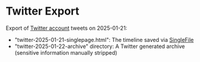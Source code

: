 # Twitter Export

Export of [Twitter account](https://twitter.com/QuodLibetApp) tweets on 2025-01-21:

* "twitter-2025-01-21-singlepage.html": The timeline saved via [SingleFile](https://github.com/gildas-lormeau/SingleFile)
* "twitter-2025-01-22-archive" directory: A Twitter generated archive (sensitive information manually stripped)
